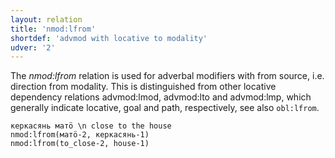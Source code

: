 ```yaml
---
layout: relation
title: 'nmod:lfrom'
shortdef: 'advmod with locative to modality'
udver: '2'
---
```


The _nmod:lfrom_ relation is used for adverbal modifiers with from source, i.e. direction from modality.
This is distinguished from other locative dependency relations advmod:lmod, advmod:lto and advmod:lmp,
which generally indicate locative, goal and path, respectively, see also `obl:lfrom`.

~~~ sdparse
керкасянь матӧ \n close to the house
nmod:lfrom(матӧ-2, керкасянь-1)
nmod:lfrom(to_close-2, house-1)

~~~

<!-- Interlanguage links updated Pá kvě 14 11:09:11 CEST 2021 -->
